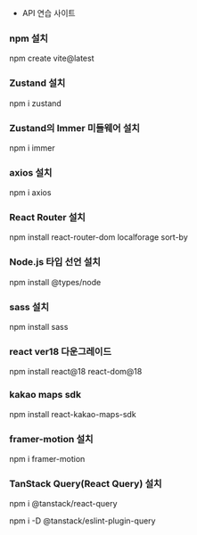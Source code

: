 - API 연습 사이트

### npm 설치

npm create vite@latest

### Zustand 설치

npm i zustand

### Zustand의 Immer 미들웨어 설치

npm i immer

### axios 설치

npm i axios

### React Router 설치

npm install react-router-dom localforage sort-by

### Node.js 타입 선언 설치

npm install @types/node

### sass 설치

npm install sass

### react ver18 다운그레이드

npm install react@18 react-dom@18

### kakao maps sdk

npm install react-kakao-maps-sdk

### framer-motion 설치

npm i framer-motion

### TanStack Query(React Query) 설치

npm i @tanstack/react-query

npm i -D @tanstack/eslint-plugin-query
